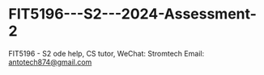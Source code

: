 # FIT5196---S2---2024-Assessment-2
FIT5196 - S2 ode help, CS tutor, WeChat: Stromtech Email: antotech874@gmail.com
